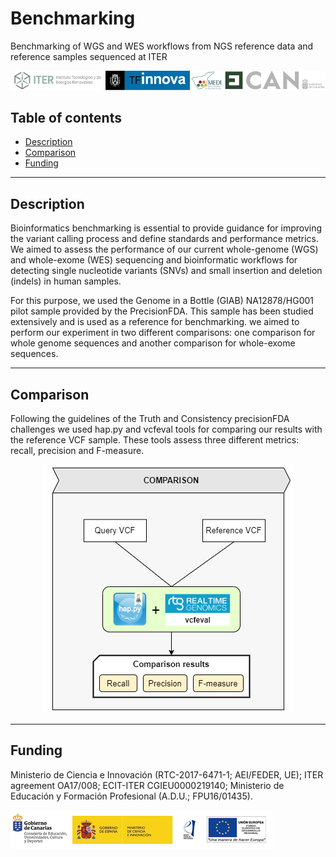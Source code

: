 # Benchmarking
Benchmarking of WGS and WES workflows from NGS reference data and reference samples sequenced at ITER 

![](https://github.com/genomicsITER/benchmarking/blob/master/images/funding_1.png)

## Table of contents

* [Description](#description)
* [Comparison](#comparison)
* [Funding](#funding)

---

## Description

Bioinformatics benchmarking is essential to provide guidance for improving the variant calling process and define standards and performance metrics. We aimed to assess the performance of our current whole-genome (WGS) and whole-exome (WES) sequencing and bioinformatic workflows for detecting single nucleotide variants (SNVs) and small insertion and deletion (indels) in human samples.

For this purpose, we used the Genome in a Bottle (GIAB) NA12878/HG001 pilot sample provided by the PrecisionFDA. This sample has been studied extensively and is used as a reference for benchmarking. we aimed to perform our experiment in two different comparisons: one comparison for whole genome sequences and another comparison for whole-exome sequences.

---

## Comparison

Following the guidelines of the Truth and Consistency precisionFDA challenges we used hap.py and vcfeval tools for comparing our results with the reference VCF sample. These tools assess three different metrics: recall, precision and F-measure.

<p align="center">
  <img src="https://github.com/genomicsITER/benchmarking/blob/master/images/comparison.png">
</p>

---

## Funding

Ministerio de Ciencia e Innovación (RTC-2017-6471-1; AEI/FEDER, UE); ITER agreement OA17/008; ECIT-ITER CGIEU0000219140; Ministerio de Educación y Formación Profesional (A.D.U.; FPU16/01435).

![](https://github.com/genomicsITER/benchmarking/blob/master/images/funding_2.png)

